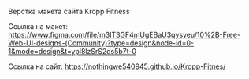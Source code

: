 Верстка макета сайта Kropp Fitness

Ссылка на макет: https://www.figma.com/file/m3lT3GF4mUgEBaU3qysyeu/10%2B-Free-Web-UI-designs-(Community)?type=design&node-id=0-1&mode=design&t=ypl8lzSrS2ds5b7t-0

Ссылка на сайт: https://nothingwe540945.github.io/Kropp-Fitnes/
